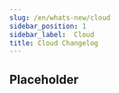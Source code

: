 ```yaml
---
slug: /en/whats-new/cloud
sidebar_position: 1
sidebar_label:  Cloud
title: Cloud Changelog
---
```


## Placeholder
